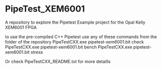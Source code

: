 # PipeTest_XEM6001

A repository to explore the Pipetest Example project for the Opal Kelly XEM6001 FPGA


to use the pre-compiled C++ Pipetest use any of these commands from the folder of the repository
PipeTestCXX.exe pipetest-xem6001.bit check
PipeTestCXX.exe pipetest-xem6001.bit bench
PipeTestCXX.exe pipetest-xem6001.bit stress

Or check PipeTestCXX_README.txt for more detaills
